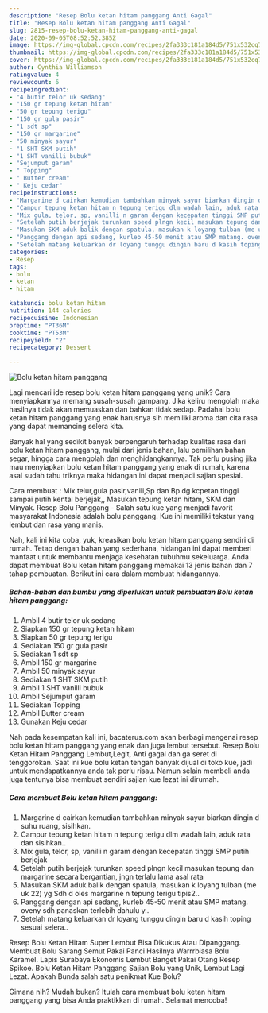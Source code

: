 ```yaml
---
description: "Resep Bolu ketan hitam panggang Anti Gagal"
title: "Resep Bolu ketan hitam panggang Anti Gagal"
slug: 2815-resep-bolu-ketan-hitam-panggang-anti-gagal
date: 2020-09-05T08:52:52.385Z
image: https://img-global.cpcdn.com/recipes/2fa333c181a184d5/751x532cq70/bolu-ketan-hitam-panggang-foto-resep-utama.jpg
thumbnail: https://img-global.cpcdn.com/recipes/2fa333c181a184d5/751x532cq70/bolu-ketan-hitam-panggang-foto-resep-utama.jpg
cover: https://img-global.cpcdn.com/recipes/2fa333c181a184d5/751x532cq70/bolu-ketan-hitam-panggang-foto-resep-utama.jpg
author: Cynthia Williamson
ratingvalue: 4
reviewcount: 6
recipeingredient:
- "4 butir telor uk sedang"
- "150 gr tepung ketan hitam"
- "50 gr tepung terigu"
- "150 gr gula pasir"
- "1 sdt sp"
- "150 gr margarine"
- "50 minyak sayur"
- "1 SHT SKM putih"
- "1 SHT vanilli bubuk"
- "Sejumput garam"
- " Topping"
- " Butter cream"
- " Keju cedar"
recipeinstructions:
- "Margarine d cairkan kemudian tambahkan minyak sayur biarkan dingin d suhu ruang, sisihkan."
- "Campur tepung ketan hitam n tepung terigu dlm wadah lain, aduk rata dan sisihkan.."
- "Mix gula, telor, sp, vanilli n garam dengan kecepatan tinggi SMP putih berjejak"
- "Setelah putih berjejak turunkan speed plngn kecil masukan tepung dan margarine secara bergantian, jngn terlalu lama asal rata"
- "Masukan SKM aduk balik dengan spatula, masukan k loyang tulban (me uk 22) yg Sdh d oles margarine n tepung terigu tipis2.."
- "Panggang dengan api sedang, kurleb 45-50 menit atau SMP matang. oveny sdh panaskan terlebih dahulu y.."
- "Setelah matang keluarkan dr loyang tunggu dingin baru d kasih toping sesuai selera.."
categories:
- Resep
tags:
- bolu
- ketan
- hitam

katakunci: bolu ketan hitam 
nutrition: 144 calories
recipecuisine: Indonesian
preptime: "PT36M"
cooktime: "PT53M"
recipeyield: "2"
recipecategory: Dessert

---
```



![Bolu ketan hitam panggang](https://img-global.cpcdn.com/recipes/2fa333c181a184d5/751x532cq70/bolu-ketan-hitam-panggang-foto-resep-utama.jpg)

Lagi mencari ide resep bolu ketan hitam panggang yang unik? Cara menyiapkannya memang susah-susah gampang. Jika keliru mengolah maka hasilnya tidak akan memuaskan dan bahkan tidak sedap. Padahal bolu ketan hitam panggang yang enak harusnya sih memiliki aroma dan cita rasa yang dapat memancing selera kita.

Banyak hal yang sedikit banyak berpengaruh terhadap kualitas rasa dari bolu ketan hitam panggang, mulai dari jenis bahan, lalu pemilihan bahan segar, hingga cara mengolah dan menghidangkannya. Tak perlu pusing jika mau menyiapkan bolu ketan hitam panggang yang enak di rumah, karena asal sudah tahu triknya maka hidangan ini dapat menjadi sajian spesial.

Cara membuat : Mix telur,gula pasir,vanili,Sp dan Bp dg kcpetan tinggi sampai putih kental berjejak,, Masukan tepung ketan hitam, SKM dan Minyak. Resep Bolu Panggang - Salah satu kue yang menjadi favorit masyarakat Indonesia adalah bolu panggang. Kue ini memiliki tekstur yang lembut dan rasa yang manis.


Nah, kali ini kita coba, yuk, kreasikan bolu ketan hitam panggang sendiri di rumah. Tetap dengan bahan yang sederhana, hidangan ini dapat memberi manfaat untuk membantu menjaga kesehatan tubuhmu sekeluarga. Anda dapat membuat Bolu ketan hitam panggang memakai 13 jenis bahan dan 7 tahap pembuatan. Berikut ini cara dalam membuat hidangannya.

<!--inarticleads1-->

##### Bahan-bahan dan bumbu yang diperlukan untuk pembuatan Bolu ketan hitam panggang:

1. Ambil 4 butir telor uk sedang
1. Siapkan 150 gr tepung ketan hitam
1. Siapkan 50 gr tepung terigu
1. Sediakan 150 gr gula pasir
1. Sediakan 1 sdt sp
1. Ambil 150 gr margarine
1. Ambil 50 minyak sayur
1. Sediakan 1 SHT SKM putih
1. Ambil 1 SHT vanilli bubuk
1. Ambil Sejumput garam
1. Sediakan  Topping
1. Ambil  Butter cream
1. Gunakan  Keju cedar


Nah pada kesempatan kali ini, bacaterus.com akan berbagi mengenai resep bolu ketan hitam panggang yang enak dan juga lembut tersebut. Resep Bolu Ketan Hitam Panggang Lembut,Legit, Anti gagal dan ga seret di tenggorokan. Saat ini kue bolu ketan tengah banyak dijual di toko kue, jadi untuk mendapatkannya anda tak perlu risau. Namun selain membeli anda juga tentunya bisa membuat sendiri sajian kue lezat ini dirumah. 

<!--inarticleads2-->

##### Cara membuat Bolu ketan hitam panggang:

1. Margarine d cairkan kemudian tambahkan minyak sayur biarkan dingin d suhu ruang, sisihkan.
1. Campur tepung ketan hitam n tepung terigu dlm wadah lain, aduk rata dan sisihkan..
1. Mix gula, telor, sp, vanilli n garam dengan kecepatan tinggi SMP putih berjejak
1. Setelah putih berjejak turunkan speed plngn kecil masukan tepung dan margarine secara bergantian, jngn terlalu lama asal rata
1. Masukan SKM aduk balik dengan spatula, masukan k loyang tulban (me uk 22) yg Sdh d oles margarine n tepung terigu tipis2..
1. Panggang dengan api sedang, kurleb 45-50 menit atau SMP matang. oveny sdh panaskan terlebih dahulu y..
1. Setelah matang keluarkan dr loyang tunggu dingin baru d kasih toping sesuai selera..


Resep Bolu Ketan Hitam Super Lembut Bisa Dikukus Atau Dipanggang. Membuat Bolu Sarang Semut Pakai Panci Hasilnya Warrrbiasa Bolu Karamel. Lapis Surabaya Ekonomis Lembut Banget Pakai Otang Resep Spikoe. Bolu Ketan Hitam Panggang Sajian Bolu yang Unik, Lembut Lagi Lezat. Apakah Bunda salah satu penikmat Kue Bolu? 

Gimana nih? Mudah bukan? Itulah cara membuat bolu ketan hitam panggang yang bisa Anda praktikkan di rumah. Selamat mencoba!
